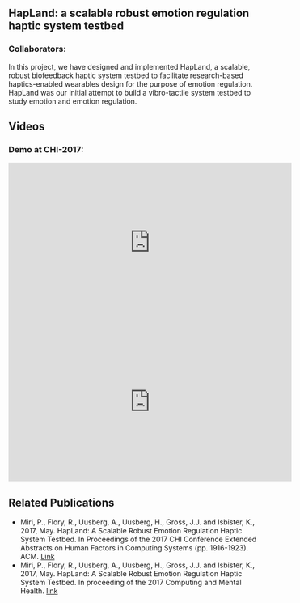 ## HapLand: a scalable robust emotion regulation haptic system testbed

### **Collaborators**: 

In this project, we have designed and implemented HapLand, a scalable, robust biofeedback haptic system testbed to facilitate research-based haptics-enabled wearables design for the purpose of emotion regulation. HapLand was our initial attempt to build a vibro-tactile system testbed to study emotion and emotion regulation.

## Videos
### Demo at CHI-2017:
<iframe width="560" height="315" src="https://www.youtube.com/embed/WA0Zj-YfE5M" frameborder="0" allow="accelerometer; autoplay; clipboard-write; encrypted-media; gyroscope; picture-in-picture" allowfullscreen></iframe>
<iframe width="560" height="315" src="https://www.youtube.com/embed/tZfE8_9Go30" frameborder="0" allow="accelerometer; autoplay; clipboard-write; encrypted-media; gyroscope; picture-in-picture" allowfullscreen></iframe>

## Related Publications
* Miri, P., Flory, R., Uusberg, A., Uusberg, H., Gross, J.J. and Isbister, K., 2017, May. HapLand: A Scalable Robust Emotion Regulation Haptic System Testbed. In Proceedings of the 2017 CHI Conference Extended Abstracts on Human Factors in Computing Systems (pp. 1916-1923). ACM. [Link](https://wehab.stanford.edu/wp-content/uploads/2018/10/HapLand-miri-short.pdf)
* Miri, P., Flory, R., Uusberg, A., Uusberg, H., Gross, J.J. and Isbister, K., 2017, May. HapLand: A Scalable Robust Emotion Regulation Haptic System Testbed. In proceeding of the 2017 Computing and Mental Health. [link](http://mentalhealth.media.mit.edu/wp-content/uploads/sites/46/2017/05/CMH_2017_paper_10.pdf)